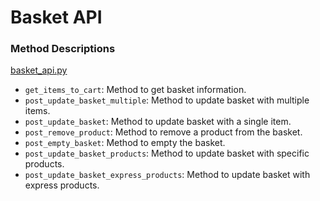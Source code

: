# Basket API

### Method Descriptions
[basket_api.py](/services/basket_service/basket/basket_api.py)

* `get_items_to_cart`: Method to get basket information.
* `post_update_basket_multiple`: Method to update basket with multiple items.
* `post_update_basket`: Method to update basket with a single item.
* `post_remove_product`: Method to remove a product from the basket.
* `post_empty_basket`: Method to empty the basket.
* `post_update_basket_products`: Method to update basket with specific products.
* `post_update_basket_express_products`: Method to update basket with express products.